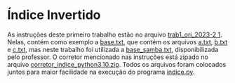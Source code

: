 # Índice Invertido

As instruções deste primeiro trabalho estão no arquivo [trab1_ori_2023-2 1](trab1_ori_2023-2.pdf).
Nelas, contém como exemplo a [base.txt](base.txt), que contém os arquivos [a.txt](a.txt), [b.txt](b.txt) e [c.txt](c.txt), mas neste trabalho foi utilizada a [base_samba.txt](base_samba.txt), disponibilizada pelo professor.
O corretor mencionado nas instruções está zipado no arquivo [corretor_indice_python3.10.zip](corretor_indice_python3.10.zip).
Todos os arquivos foram colocados juntos para maior facilidade na execução do programa [indice.py](indice.py).

